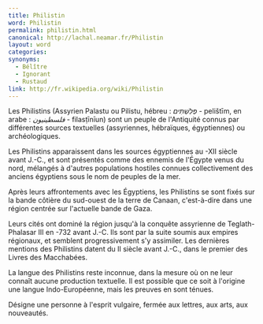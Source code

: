 ```yaml
---
title: Philistin
word: Philistin
permalink: philistin.html
canonical: http://lachal.neamar.fr/Philistin
layout: word
categories:
synonyms:
  - Bélître
  - Ignorant
  - Rustaud
link: http://fr.wikipedia.org/wiki/Philistin
---
```


Les Philistins (Assyrien Palastu ou Pilistu, hébreu : *&#1508;&#1456;&#1468;&#1500;&#1460;&#1513;&#1456;&#1473;&#1514;&#1460;&#1468;&#1497;&#1501;* - pelišt&#299;m, en arabe : *&#1601;&#1604;&#1587;&#1591;&#1610;&#1606;&#1610;&#1608;&#1606;* - filas&#7789;&#299;n&#299;un) sont un peuple de l'Antiquité connus par différentes sources textuelles (assyriennes, hébraïques, égyptiennes) ou archéologiques.

Les Philistins apparaissent dans les sources égyptiennes au -XII siècle avant J.-C., et sont présentés comme des ennemis de l'Égypte venus du nord, mélangés à d'autres populations hostiles connues collectivement des anciens égyptiens sous le nom de peuples de la mer.

Après leurs affrontements avec les Égyptiens, les Philistins se sont fixés sur la bande côtière du sud-ouest de la terre de Canaan, c'est-à-dire dans une région centrée sur l'actuelle bande de Gaza.

Leurs cités ont dominé la région jusqu'à la conquête assyrienne de Teglath-Phalasar III en -732 avant J.-C. Ils sont par la suite soumis aux empires régionaux, et semblent progressivement s'y assimiler. Les dernières mentions des Philistins datent du II siècle avant J.-C., dans le premier des Livres des Macchabées.

La langue des Philistins reste inconnue, dans la mesure où on ne leur connaît aucune production textuelle. Il est possible que ce soit à l'origine une langue Indo-Européenne, mais les preuves en sont ténues.

Désigne une personne à l'esprit vulgaire, fermée aux lettres, aux arts, aux nouveautés.

